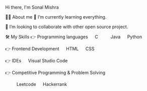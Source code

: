 Hi there, I'm Sonal Mishra 

💁‍♂️ About me
🌱 I’m currently learning everything.

👯 I’m looking to collaborate with other open source project.

 

🛠️ My Skills
👉 Programming languages
  C     Java   Python

👉 Frontend Development
  HTML   CSS   

👉 IDEs
  Visual Studio Code
   
👉 Competitive Programming & Problem Solving

    Leetcode   Hackerrank     
